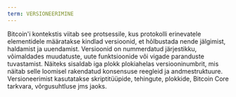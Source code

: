 ```yaml
---
term: VERSIONEERIMINE
---
```


Bitcoin'i kontekstis viitab see protsessile, kus protokolli erinevatele elementidele määratakse kindlad versioonid, et hõlbustada nende jälgimist, haldamist ja uuendamist. Versioonid on nummerdatud järjestikku, võimaldades muudatuste, uute funktsioonide või vigade paranduste tuvastamist. Näiteks sisaldab iga plokk plokiahelas versiooninumbrit, mis näitab selle loomisel rakendatud konsensuse reegleid ja andmestruktuure. Versioneerimist kasutatakse skriptitüüpide, tehingute, plokkide, Bitcoin Core tarkvara, võrgusuhtluse jms jaoks.